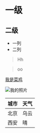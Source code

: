# 一级

## 二级

+ 一列
+ 二列

> Hh 

 >
 >
 >oo

[我是菜鸡](https://www.runoob.com/markdown/md-table.html)

![我的照片](https://lmg.jj20.com/up/allimg/tp09/21031FKU44S6-0-lp.jpg)

| 城市 | 天气 |
| ---- | ---- |
| 北京 | 乌云 |
| 西安 | 晴   |

